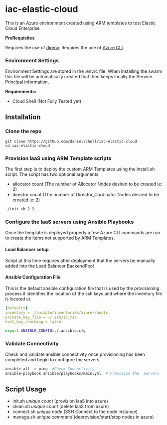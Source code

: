 # iac-elastic-cloud

This is an Azure environment created using ARM templates to test Elastic Cloud Enterprise

__PreRequisites__

Requires the use of [direnv](https://direnv.net/).
Requires the use of [Azure CLI](https://docs.microsoft.com/en-us/cli/azure/install-azure-cli?view=azure-cli-latest).


### Environment Settings

Environment Settings are stored in the .envrc file.  When installing the swarm this file will be automatically created that then keeps locally the Service Principal information.

__Requirements:__

- Cloud Shell (Not Fully Tested yet)

## Installation
### Clone the repo

```
git clone https://github.com/danielscholl/iac-elastic-cloud
cd iac-elastic-cloud
```


### Provision IaaS using ARM Template scripts

The first step is to deploy the custom ARM Templates using the install.sh script.  The script has two optional arguments.

- allocator count (The number of Allocator Nodes desired to be created  ie: 2)
- director count (The number of Director_Cordinator Nodes desired to be created  ie: 2)

```bash
./init.sh 2 2
```

### Configure the IaaS servers using Ansible Playbooks

Once the template is deployed properly a few Azure CLI commands are run to create the items not supported by ARM Templates.


#### Load Balancer setup
Script at this time requires after deployment that the servers be manually added into the Load Balancer BackendPool

#### Ansible Configuration File

This is the default ansible configuration file that is used by the provisioning process it identifies the location of the ssh keys and where the inventory file is located at.

```yaml
[defaults]
inventory = ./ansible/inventories/azure//hosts
private_key_file = ~/.ssh/id_rsa
host_key_checking = false
```

```bash
export ANSIBLE_CONFIG=./.ansible.cfg
```

### Validate Connectivity

Check and validate ansible connectivity once provisioning has been completed and begin to configure the servers.

```bash
ansible all -m ping  #Check Connectivity
ansible-playbook ansible/playbooks/main.yml  # Provision the  Servers
```


## Script Usage

- init.sh _unique_ _count_ (provision IaaS into azure)
- clean.sh _unique_ _count_ (delete IaaS from azure)
- connect.sh _unique_ _node_ (SSH Connect to the node instance)
- manage.sh _unique_ _command_ (deprovision/start/stop nodes in azure)
